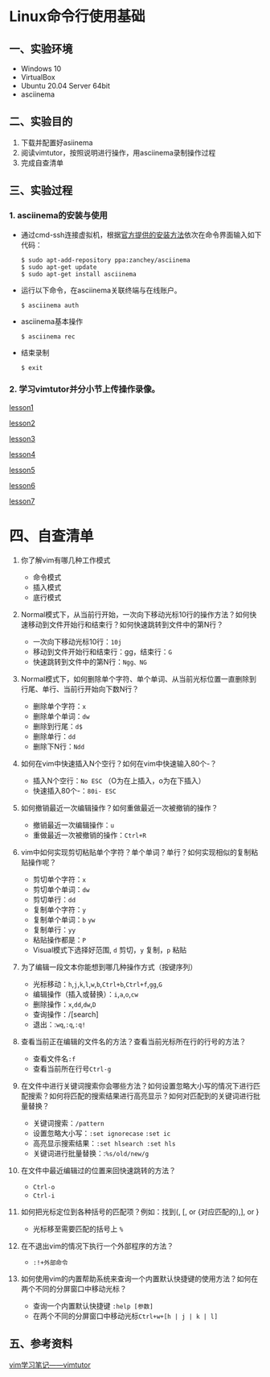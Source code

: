 # Linux命令行使用基础
## 一、实验环境
+ Windows 10
+ VirtualBox
+ Ubuntu 20.04 Server 64bit
+ asciinema
## 二、实验目的
1. 下载并配置好asiinema
2. 阅读vimtutor，按照说明进行操作，用asciinema录制操作过程
3. 完成自查清单
## 三、实验过程
### 1. asciinema的安装与使用
    
- 通过cmd-ssh连接虚拟机，根据[官方提供的安装方法](https://asciinema.org/docs/installation)依次在命令界面输入如下代码：
    ```
    $ sudo apt-add-repository ppa:zanchey/asciinema
    $ sudo apt-get update
    $ sudo apt-get install asciinema
   ```
- 运行以下命令，在asciinema关联终端与在线账户。
    ```
    $ asciinema auth
    ```
- asciinema基本操作
    ```
    $ asciinema rec
    ```
- 结束录制
    ```
    $ exit
    ```
### 2. 学习vimtutor并分小节上传操作录像。
[lesson1](lesson1.md)

[lesson2](lesson2.md)

[lesson3](lesson3.md)

[lesson4](lesson4.md)

[lesson5](lesson5.md)

[lesson6](lesson6.md)

[lesson7](lesson7.md)
# 四、自查清单
1. 你了解vim有哪几种工作模式

    - 命令模式 
    - 插入模式 
    - 底行模式

2. Normal模式下，从当前行开始，一次向下移动光标10行的操作方法？如何快速移动到文件开始行和结束行？如何快速跳转到文件中的第N行？

    - 一次向下移动光标10行：`10j`
    - 移动到文件开始行和结束行：gg，结束行：`G`
    - 快速跳转到文件中的第N行：`Ngg、NG`

3. Normal模式下，如何删除单个字符、单个单词、从当前光标位置一直删除到行尾、单行、当前行开始向下数N行？

    - 删除单个字符：`x`
    - 删除单个单词：`dw`
    - 删除到行尾：`d$`
    - 删除单行：`dd`
    - 删除下N行：`Ndd`

4. 如何在vim中快速插入N个空行？如何在vim中快速输入80个-？

    - 插入N个空行：`No ESC` （O为在上插入，o为在下插入）
    - 快速插入80个-：`80i- ESC`

5. 如何撤销最近一次编辑操作？如何重做最近一次被撤销的操作？

    - 撤销最近一次编辑操作：`u`
    - 重做最近一次被撤销的操作：`Ctrl+R`

6. vim中如何实现剪切粘贴单个字符？单个单词？单行？如何实现相似的复制粘贴操作呢？

    - 剪切单个字符：`x`
    - 剪切单个单词：`dw`
    - 剪切单行：`dd`
    - 复制单个字符：`y`
    - 复制单个单词：`b` `yw`
    - 复制单行：`yy`
    - 粘贴操作都是：`P` 
    - Visual模式下选择好范围, `d` 剪切，`y` 复制，`p` 粘贴

7. 为了编辑一段文本你能想到哪几种操作方式（按键序列）

    - 光标移动：`h`,`j`,`k`,`l`,`w`,`b`,`Ctrl+b`,`Ctrl+f`,`gg`,`G`
    - 编辑操作（插入或替换）：`i`,`a`,`o`,`cw`
    - 删除操作：`x`,`dd`,`dw`,`D`
    - 查询操作：/[search]
    - 退出：:`wq`,`:q`,`:q!`

8. 查看当前正在编辑的文件名的方法？查看当前光标所在行的行号的方法？
    - 查看文件名`:f`
    - 查看当前所在行号`Ctrl-g`

9. 在文件中进行关键词搜索你会哪些方法？如何设置忽略大小写的情况下进行匹配搜索？如何将匹配的搜索结果进行高亮显示？如何对匹配到的关键词进行批量替换？

    - 关键词搜索：`/pattern`
    - 设置忽略大小写：`:set ignorecase` `:set ic`
    - 高亮显示搜索结果：`:set hlsearch :set hls`
    - 关键词进行批量替换：:`%s/old/new/g`

10. 在文件中最近编辑过的位置来回快速跳转的方法？

    - `Ctrl-o`
    - `Ctrl-i`

11. 如何把光标定位到各种括号的匹配项？例如：找到(, [, or {对应匹配的),], or }

    - 光标移至需要匹配的括号上 `%`

12. 在不退出vim的情况下执行一个外部程序的方法？

    - `:!+外部命令`

13. 如何使用vim的内置帮助系统来查询一个内置默认快捷键的使用方法？如何在两个不同的分屏窗口中移动光标？

    - 查询一个内置默认快捷键 `:help [参数]`
    - 在两个不同的分屏窗口中移动光标`Ctrl+w+[h | j | k | l]`

## 五、参考资料
[vim学习笔记——vimtutor](https://www.jianshu.com/p/dbd02f28bc0c)